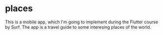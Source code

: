 # places

This is a mobile app, which I'm going to implement during the Flutter course by Surf.
The app is a travel guide to some interesing places of the world.